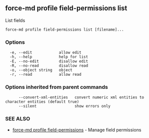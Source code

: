 ## force-md profile field-permissions list

List fields

```
force-md profile field-permissions list [filename]...
```

### Options

```
  -e, --edit            allow edit
  -h, --help            help for list
  -E, --no-edit         disallow edit
  -R, --no-read         disallow read
  -o, --object string   object
  -r, --read            allow read
```

### Options inherited from parent commands

```
      --convert-xml-entities   convert numeric xml entities to character entities (default true)
      --silent                 show errors only
```

### SEE ALSO

* [force-md profile field-permissions](force-md_profile_field-permissions.md)	 - Manage field permissions

